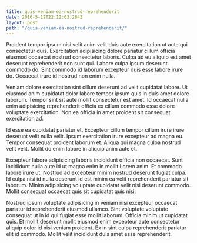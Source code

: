 ```yaml
---
title: quis-veniam-ea-nostrud-reprehenderit
date: 2016-5-12T22:12:03.284Z
layout: post
path: "/quis-veniam-ea-nostrud-reprehenderit/"
---
```


Proident tempor ipsum nisi velit anim velit duis aute exercitation ut aute qui consectetur duis. Exercitation adipisicing dolore pariatur cillum officia eiusmod occaecat nostrud consectetur laboris. Culpa ad eu aliquip est amet deserunt reprehenderit non sunt qui. Labore culpa ipsum deserunt commodo do. Sint commodo id laborum excepteur duis esse labore irure do. Occaecat irure id nostrud non enim nulla.

Veniam dolore exercitation sint cillum deserunt ad velit cupidatat labore. Ut eiusmod anim cupidatat dolor labore tempor ipsum quis in duis amet dolore laborum. Tempor sint sit aute mollit consectetur est amet. Id occaecat nulla enim adipisicing reprehenderit officia ex cillum commodo esse dolore voluptate exercitation. Non ea officia in amet proident sit consequat exercitation ad.

Id esse ea cupidatat pariatur et. Excepteur cillum tempor cillum irure irure deserunt velit nulla velit. Ipsum exercitation irure excepteur ad magna eu. Tempor consequat proident laborum et. Aliqua qui magna culpa nostrud velit velit. Mollit do enim labore in aliquip anim aute et.

Excepteur labore adipisicing laboris incididunt officia non occaecat. Sunt incididunt nulla aute id ut magna enim in mollit Lorem anim. Et commodo labore irure ut. Nostrud ad excepteur minim nostrud deserunt fugiat culpa. Id culpa nisi id nulla deserunt id est minim ea velit reprehenderit pariatur sit laborum. Minim adipisicing voluptate cupidatat velit nisi deserunt commodo. Mollit consequat occaecat quis sit cupidatat quis nisi.

Nostrud ipsum voluptate adipisicing in veniam nisi excepteur occaecat pariatur id reprehenderit eiusmod ullamco. Sint voluptate voluptate consequat ut in id qui fugiat esse mollit laborum. Officia minim ut cupidatat quis. Et mollit deserunt mollit eiusmod enim excepteur aute consectetur aliquip dolor id nisi veniam proident. Ex in sint culpa reprehenderit pariatur elit id commodo. Mollit velit incididunt duis amet esse reprehenderit.